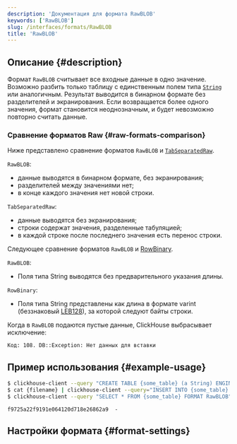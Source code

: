 ```yaml
---
description: 'Документация для формата RawBLOB'
keywords: ['RawBLOB']
slug: /interfaces/formats/RawBLOB
title: 'RawBLOB'
---
```


## Описание {#description}

Формат `RawBLOB` считывает все входные данные в одно значение. Возможно разбить только таблицу с единственным полем типа [`String`](/sql-reference/data-types/string.md) или аналогичным. 
Результат выводится в бинарном формате без разделителей и экранирования. Если возвращается более одного значения, формат становится неоднозначным, и будет невозможно повторно считать данные.

### Сравнение форматов Raw {#raw-formats-comparison}

Ниже представлено сравнение форматов `RawBLOB` и [`TabSeparatedRaw`](./TabSeparated/TabSeparatedRaw.md).

`RawBLOB`:
- данные выводятся в бинарном формате, без экранирования;
- разделителей между значениями нет;
- в конце каждого значения нет новой строки.

`TabSeparatedRaw`:
- данные выводятся без экранирования;
- строки содержат значения, разделенные табуляцией;
- в каждой строке после последнего значения есть перенос строки.

Следующее сравнение форматов `RawBLOB` и [RowBinary](./RowBinary/RowBinary.md).

`RawBLOB`:
- Поля типа String выводятся без предварительного указания длины.

`RowBinary`:
- Поля типа String представлены как длина в формате varint (беззнаковый [LEB128](https://en.wikipedia.org/wiki/LEB128)), за которой следуют байты строки.

Когда в `RawBLOB` подаются пустые данные, ClickHouse выбрасывает исключение:

```text
Код: 108. DB::Exception: Нет данных для вставки
```

## Пример использования {#example-usage}

```bash title="Запрос"
$ clickhouse-client --query "CREATE TABLE {some_table} (a String) ENGINE = Memory;"
$ cat {filename} | clickhouse-client --query="INSERT INTO {some_table} FORMAT RawBLOB"
$ clickhouse-client --query "SELECT * FROM {some_table} FORMAT RawBLOB" | md5sum
```

```text title="Ответ"
f9725a22f9191e064120d718e26862a9  -
```

## Настройки формата {#format-settings}
